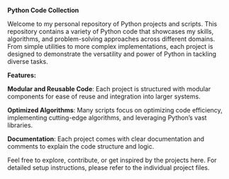 ******Python Code Collection******

Welcome to my personal repository of Python projects and scripts. This repository contains a variety of Python code that showcases my skills, algorithms, and problem-solving approaches across different domains. From simple utilities to more complex implementations, each project is designed to demonstrate the versatility and power of Python in tackling diverse tasks.

**Features:**

**Modular and Reusable Code**: Each project is structured with modular components for ease of reuse and integration into larger systems.

**Optimized Algorithms**: Many scripts focus on optimizing code efficiency, implementing cutting-edge algorithms, and leveraging Python’s vast libraries.

**Documentation**: Each project comes with clear documentation and comments to explain the code structure and logic.

Feel free to explore, contribute, or get inspired by the projects here. For detailed setup instructions, please refer to the individual project files.

